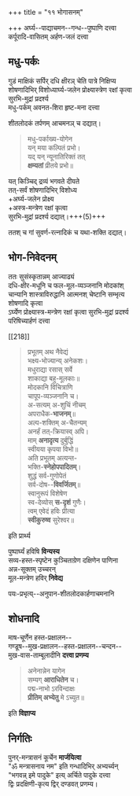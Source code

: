 +++
title = "११ भोगासनम्"

+++
अर्घ्य--पाद्याचमन--गन्ध--पुष्पाणि दत्त्वा  
कर्पूरादि-वासितम् अर्हण-जलं दत्त्वा  

## मधु-पर्कः
गुडं माक्षिकं सर्पिर् दधि क्षीरञ् चेति पात्रे निक्षिप्य  
शोषणादिभिर् विशोध्यार्घ्य-जलेन प्रोक्ष्यास्त्रेण रक्षां कृत्वा  
सुरभि-मुद्रां प्रदर्श्य  
मधु-पर्कम् अवनत-शिरा हृष्ट-मना दत्त्वा  

शीतलोदकं तर्पणम् आचमनञ् च दद्यात्। 

> मधु-पर्काख्य-योगेन  
यन् मया कल्पितं प्रभो।  
यद् यन् न्यूनातिरिक्तं तत्  
**क्षम्यतां** प्रीतये प्रभो॥  

यत् किञ्चिद् द्रव्यं भगवते दीयते  
तत्-सर्वं शोषणादिभिर् विशोध्य  
+अर्घ्य-जलेन प्रोक्ष्य  
+अस्त्र-मन्त्रेण रक्षां कृत्वा  
सुरभि-मुद्रां प्रदर्श्य दद्यात्।+++(5)+++  

ततश् च गां सुवर्ण-रत्नादिकं च यथा-शक्ति दद्यात्।  

## भोग-निवेदनम्
ततः सुसंस्कृतान्नम् आज्याढ्यं  
दधि-क्षीर-मधूनि च फल-मूल-व्यञ्जनानि मोदकांश्  
चान्यानि शास्त्राविरुद्धानि आत्मनश् चेष्टानि सम्भृत्य  
शोषणादि कृत्वा  
ऽर्घ्येण प्रोक्ष्यास्त्र-मन्त्रेण रक्षां कृत्वा सुरभि-मुद्रां प्रदर्श्य  
परिषिच्यार्हणं दत्त्वा 

[[218]]

> प्रभूतम् अथ नैवेद्यं  
भक्ष्य-भोज्यान्य् अनेकशः।  
मधुराद्या रसास् सर्वे  
शाकाद्या बहु-मूलकाः॥  
मोदकानि विचित्राणि  
चापूप-व्यञ्जनानि च।  
अ-सत्यम् अ-शुचिं नीचम्  
अपराधैक-**भाजनम्**॥  
अल्प-शक्तिम् अ-चैतन्यम्  
अनर्हं तत्-क्रियास्व् अपि।  
माम् **अनादृत्य** दुर्बुद्धिं  
स्वीयया कृपया विभो॥  
अति प्रभूतम् अत्यन्त-  
भक्ति-**स्नेहोपपादितम्**।  
शुद्धं सर्व-गुणोपेतं  
सर्व-दोष--**विवर्जितम्**॥  
स्वानुरूपं विशेषेण  
स्व-देव्योस् **स-दृशं** गुणैः।  
त्वम् एवेदं हविः प्रीत्या  
**स्वीकुरुष्व** सुरेश्वर॥

इति प्रार्थ्य  

पुष्पार्घ्यं हविषि **विन्यस्य**  
सव्य-हस्त-स्पृष्टेन कुञ्चिताग्रेण दक्षिणेन पाणिना  
अन्न-सूक्तम् उच्चरन्  
मूल-मन्त्रेण हविर् **निवेद्य**  

पयः-प्रभृत्य्--अनुपान-शीतलोदकार्हणाचमनानि  

## शोधनादि
माष-चूर्णेन हस्त-प्रक्षालन--  
गण्डूष--मुख-प्रक्षालन--हस्त-प्रक्षालन--चन्दन--  
मुख-वास-ताम्बूलादीनि **दत्त्वा प्रणम्य** 

> अनेनान्नेन यागेन  
सम्यग् **आराधितेन** च।  
पद्म-नाभो ऽरविन्दाक्षः  
**प्रीतिम् अभ्येतु** मे ऽच्युत॥  

इति **विज्ञाप्य** 

## निर्गतिः
पुनर्-मन्त्रासनं कूर्चेन **मार्जयित्वा**  
"ॐ मन्त्रासनाय नम" इति गन्धादिभिर् अभ्यर्च्यन्  
"भगवन्न् इमे पादुके" इत्य् अर्चिते पादुके दत्त्वा  
द्विः प्रदक्षिणी-कृत्य द्विर् दण्डवत् प्रणम्य।
